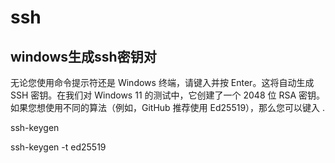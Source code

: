 # ssh

## windows生成ssh密钥对

无论您使用命令提示符还是 Windows 终端，请键入并按 Enter。这将自动生成 SSH 密钥。在我们对 Windows 11 的测试中，它创建了一个 2048 位 RSA 密钥。如果您想使用不同的算法（例如，GitHub 推荐使用 Ed25519），那么您可以键入 .

ssh-keygen

ssh-keygen -t ed25519